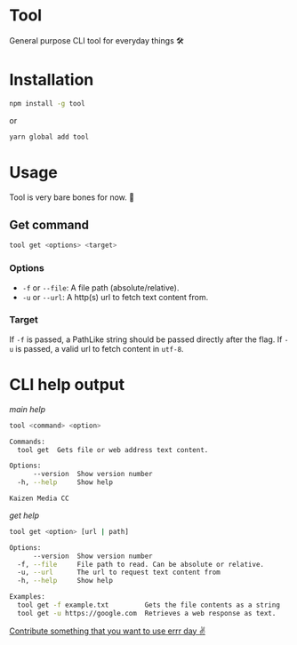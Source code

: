 # Tool

General purpose CLI tool for everyday things 🛠️

# Installation

```bash
npm install -g tool
```

or

```bash
yarn global add tool
```

# Usage

Tool is very bare bones for now. 🖖

## Get command

```bash
tool get <options> <target>
```

### Options

- `-f` or `--file`: A file path (absolute/relative).
- `-u` or `--url`: A http(s) url to fetch text content from.

### Target

If `-f` is passed, a PathLike string should be passed directly after the flag. If `-u` is passed, a valid url to fetch content in `utf-8`.

# CLI help output

_main help_

```bash
tool <command> <option>

Commands:
  tool get  Gets file or web address text content.

Options:
      --version  Show version number                                   [boolean]
  -h, --help     Show help                                             [boolean]

Kaizen Media CC
```

_get help_

```bash
tool get <option> [url | path]

Options:
      --version  Show version number                                   [boolean]
  -f, --file     File path to read. Can be absolute or relative.        [string]
  -u, --url      The url to request text content from                   [string]
  -h, --help     Show help                                             [boolean]

Examples:
  tool get -f example.txt         Gets the file contents as a string
  tool get -u https://google.com  Retrieves a web response as text.
```

[Contribute something that you want to use errr day ✌️](https://github.com/Eckhardt-D/tool)
